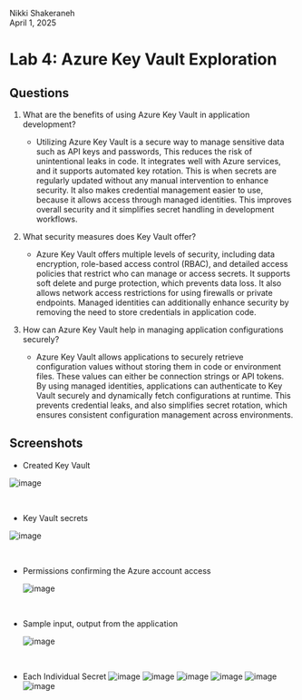 Nikki Shakeraneh						<br>			 April 1, 2025
# Lab 4: Azure Key Vault Exploration

## Questions

1. What are the benefits of using Azure Key Vault in application development? 
    * Utilizing Azure Key Vault is a secure way to manage sensitive data such as API keys and passwords, This reduces the risk of unintentional leaks in code. It integrates well with Azure services, and it supports automated key rotation. This is when secrets are regularly updated without any manual intervention to enhance security. It also makes credential management easier to use, because it allows access through managed identities. This improves overall security and it simplifies secret handling in development workflows.

2. What security measures does Key Vault offer? 
    * Azure Key Vault offers multiple levels of security, including data encryption, role-based access control (RBAC), and detailed access policies that restrict who can manage or access secrets. It supports soft delete and purge protection, which prevents data loss. It also allows network access restrictions for using firewalls or private endpoints. Managed identities can additionally enhance security by removing the need to store credentials in application code.

3. How can Azure Key Vault help in managing application configurations securely?
    * Azure Key Vault allows applications to securely retrieve configuration values without storing them in code or environment files. These values can either be connection strings or API tokens. By using managed identities, applications can authenticate to Key Vault securely and dynamically fetch configurations at runtime. This prevents credential leaks, and also simplifies secret rotation, which ensures consistent configuration management across environments.

## Screenshots
  * Created Key Vault
    
  ![image](https://github.com/user-attachments/assets/33e349ed-3bce-4e24-a327-5f9805523f6a)

<br>

  * Key Vault secrets
    
![image](https://github.com/user-attachments/assets/a31ad4fc-16da-40c3-8552-434589677c44)

<br>

  * Permissions confirming the Azure account access
    
    ![image](https://github.com/user-attachments/assets/34e26ce2-922b-428f-97bd-350bbde6e652)

<br>

  * Sample input, output from the application
    
    ![image](https://github.com/user-attachments/assets/82c903cf-e834-40f0-bc0a-91160affad47)

    <br>

  * Each Individual Secret
    ![image](https://github.com/user-attachments/assets/820dd35a-5d7e-4616-b8c4-77a7e53f85d4)
    ![image](https://github.com/user-attachments/assets/653e9b0a-9f93-4390-b6bc-32c3d7eeb8f1)
    ![image](https://github.com/user-attachments/assets/40482e81-d70c-42e1-9c70-25c1314a7d57)
    ![image](https://github.com/user-attachments/assets/18150e60-fd44-4557-821b-fd7b181d0c5e)
    ![image](https://github.com/user-attachments/assets/4feb2a0a-9b14-45a0-80f5-c8460c229472)
    ![image](https://github.com/user-attachments/assets/245382e7-5f4d-4217-bc60-bd226f0cca5c)
